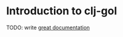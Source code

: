 # Introduction to clj-gol

TODO: write [great documentation](http://jacobian.org/writing/what-to-write/)
